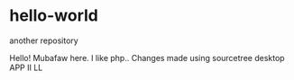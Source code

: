 # hello-world
another repository

Hello!
Mubafaw here. I like php..
Changes made using sourcetree desktop
APP II
LL